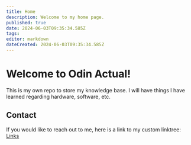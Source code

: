 ```yaml
---
title: Home
description: Welcome to my home page.
published: true
date: 2024-06-03T09:35:34.585Z
tags: 
editor: markdown
dateCreated: 2024-06-03T09:35:34.585Z
---
```


# Welcome to Odin Actual!

This is my own repo to store my knowledge base. I will have things I have learned regarding hardware, software, etc.

## Contact
If you would like to reach out to me, here is a link to my custom linktree:
[Links](https://links.odinactual.com)